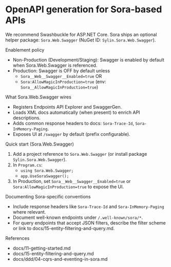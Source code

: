 # OpenAPI generation for Sora-based APIs

We recommend Swashbuckle for ASP.NET Core. Sora ships an optional helper package: `Sora.Web.Swagger` (NuGet ID: `Sylin.Sora.Web.Swagger`).

Enablement policy
- Non-Production (Development/Staging): Swagger is enabled by default when Sora.Web.Swagger is referenced.
- Production: Swagger is OFF by default unless
    - `Sora__Web__Swagger__Enabled=true` OR
    - `Sora:AllowMagicInProduction=true` (env: `Sora__AllowMagicInProduction=true`)

What Sora.Web.Swagger wires
- Registers Endpoints API Explorer and SwaggerGen.
- Loads XML docs automatically (when present) to enrich API descriptions.
- Adds common response headers to docs: `Sora-Trace-Id`, `Sora-InMemory-Paging`.
- Exposes UI at `/swagger` by default (prefix configurable).

Quick start (Sora.Web.Swagger)
1) Add a project reference to `Sora.Web.Swagger` (or install package `Sylin.Sora.Web.Swagger`).
2) In `Program.cs`:
    - `using Sora.Web.Swagger;`
    - `app.UseSoraSwagger();`
3) In Production, set `Sora__Web__Swagger__Enabled=true` or `Sora:AllowMagicInProduction=true` to expose the UI.

Documenting Sora-specific conventions
- Include response headers like `Sora-Trace-Id` and `Sora-InMemory-Paging` where relevant.
- Document well-known endpoints under `/.well-known/sora/*`.
- For query endpoints that accept JSON filters, describe the filter scheme or link to docs/15-entity-filtering-and-query.md.

References
- docs/11-getting-started.md
- docs/15-entity-filtering-and-query.md
- docs/ddd/04-cqrs-and-eventing-in-sora.md
